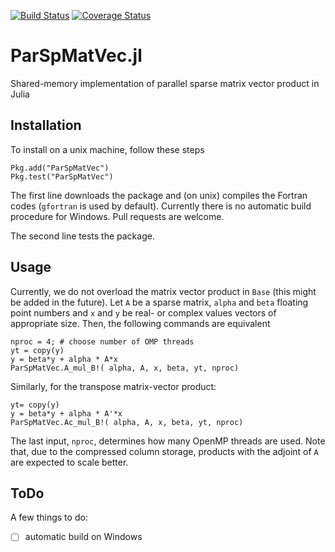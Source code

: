 [![Build Status](https://travis-ci.org/lruthotto/ParSpMatVec.jl.svg?branch=master)](https://travis-ci.org/lruthotto/ParSpMatVec.jl)
[![Coverage Status](https://coveralls.io/repos/github/lruthotto/ParSpMatVec.jl/badge.svg?branch=master)](https://coveralls.io/github/lruthotto/ParSpMatVec.jl?branch=master)
# ParSpMatVec.jl
Shared-memory implementation of parallel sparse matrix vector product in Julia

## Installation
To install on a unix machine, follow these steps
```
Pkg.add("ParSpMatVec")
Pkg.test("ParSpMatVec")
```
The first line downloads the package and (on unix) compiles the Fortran codes (`gfortran` is used by default). Currently there is no automatic build procedure for Windows. Pull requests are welcome. 

The second line tests the package.

## Usage
Currently, we do not overload the matrix vector product in `Base` (this might be added in the future). Let `A` be a sparse matrix, `alpha` and `beta` floating point numbers and `x` and `y` be real- or complex values vectors of appropriate size. Then, the following commands are equivalent 
```
nproc = 4; # choose number of OMP threads
yt = copy(y)
y = beta*y + alpha * A*x
ParSpMatVec.A_mul_B!( alpha, A, x, beta, yt, nproc)
```
Similarly, for the transpose matrix-vector product:
```
yt= copy(y)
y = beta*y + alpha * A'*x
ParSpMatVec.Ac_mul_B!( alpha, A, x, beta, yt, nproc)
```

The last input, `nproc`, determines how many OpenMP threads are used. Note that, due to the compressed column storage, products with the adjoint of `A` are expected to scale better. 

## ToDo

A few things to do:
- [ ] automatic build on Windows

